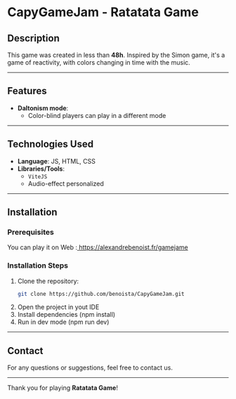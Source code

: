 # CapyGameJam - Ratatata Game

## Description
This game was created in less than **48h**. Inspired by the Simon game, it's a game of reactivity, with colors changing in time with the music.

---

## Features
- **Daltonism mode**:  
  - Color-blind players can play in a different mode
---

## Technologies Used
- **Language**: JS, HTML, CSS  
- **Libraries/Tools**:  
  - `ViteJS` 
  - Audio-effect personalized 
---

## Installation

### Prerequisites
You can play it on Web :[ https://alexandrebenoist.fr/gamejame   ](https://alexandrebenoist.fr/gamejam/)

### Installation Steps
1. Clone the repository:  
   ```bash
   git clone https://github.com/benoista/CapyGameJam.git
 2. Open the project in yout IDE
 3. Install dependencies (npm install)
 4. Run in dev mode (npm run dev)

---

## Contact
For any questions or suggestions, feel free to contact us. 

---

Thank you for playing **Ratatata Game**!
